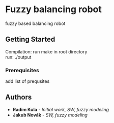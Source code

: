 # Fuzzy balancing robot

fuzzy based balancing robot

## Getting Started

Compilation: run make in root directory<br/>
run: ./output

### Prerequisites

add list of prequsites

## Authors

* **Radim Kula** - *Initial work, SW, fuzzy modeling* 
* **Jakub Novák** - *SW, fuzzy modeling* 

